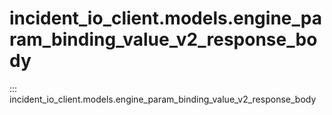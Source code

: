 # incident_io_client.models.engine_param_binding_value_v2_response_body

::: incident_io_client.models.engine_param_binding_value_v2_response_body